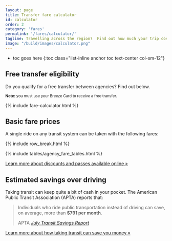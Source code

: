 ```yaml
---
layout: page
title: Transfer fare calculator
id: calculator
order: 2
category: 'fares'
permalink: '/fares/calculator/'
tagline: Travelling across the region?  Find out how much your trip costs!
image: "/build/images/calculator.png"
---
```


* toc goes here
{:toc class="list-inline anchor toc text-center col-sm-12"}

## <i class="fa fa-calculator right-5"></i>Free transfer eligibility

Do you qualify for a free transfer between agencies?  Find out below.

<small>**Note:** you must use your Breeze Card to receive a free transfer.</small>

<div class="top-buffer"></div>

{% include fare-calculator.html %}


## Basic fare prices

A single ride on any transit system can be taken with the following fares:

{% include row_break.html %}

{% include tables/agency_fare_tables.html %}

[Learn more about discounts and passes available online »](/fares/passes)



## Estimated savings over driving

Taking transit can keep quite a bit of cash in your pocket.  The American Public Transit Association (APTA) reports that:

> Individuals who ride public transportation instead of driving can save, on average, more than **$791 per month**.
> <footer>APTA <a href="http://www.apta.com/mediacenter/pressreleases/2015/Pages/1500730_Transit-Savings.aspx"><cite title="APTA July Transit Savings Report">July Transit Savings Report</cite></a></footer>


[Learn more about how taking transit can save you money »](/guide/gco)